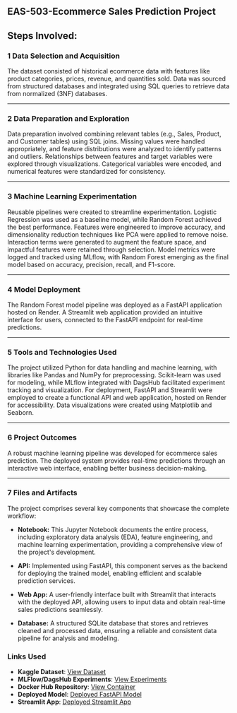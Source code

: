## EAS-503-Ecommerce Sales Prediction Project


##  Steps Involved:

### 1 Data Selection and Acquisition
The dataset consisted of historical ecommerce data with features like product categories, prices, revenue, and quantities sold. Data was sourced from structured databases and integrated using SQL queries to retrieve data from normalized (3NF) databases.

---

### 2 Data Preparation and Exploration
Data preparation involved combining relevant tables (e.g., Sales, Product, and Customer tables) using SQL joins. Missing values were handled appropriately, and feature distributions were analyzed to identify patterns and outliers. Relationships between features and target variables were explored through visualizations. Categorical variables were encoded, and numerical features were standardized for consistency.

---

### 3 Machine Learning Experimentation
Reusable pipelines were created to streamline experimentation. Logistic Regression was used as a baseline model, while Random Forest achieved the best performance. Features were engineered to improve accuracy, and dimensionality reduction techniques like PCA were applied to remove noise. Interaction terms were generated to augment the feature space, and impactful features were retained through selection. Model metrics were logged and tracked using MLflow, with Random Forest emerging as the final model based on accuracy, precision, recall, and F1-score.

---

### 4 Model Deployment
The Random Forest model pipeline was deployed as a FastAPI application hosted on Render. A Streamlit web application provided an intuitive interface for users, connected to the FastAPI endpoint for real-time predictions.

---

### 5 Tools and Technologies Used
The project utilized Python for data handling and machine learning, with libraries like Pandas and NumPy for preprocessing. Scikit-learn was used for modeling, while MLflow integrated with DagsHub facilitated experiment tracking and visualization. For deployment, FastAPI and Streamlit were employed to create a functional API and web application, hosted on Render for accessibility. Data visualizations were created using Matplotlib and Seaborn.

---

### 6 Project Outcomes
A robust machine learning pipeline was developed for ecommerce sales prediction. The deployed system provides real-time predictions through an interactive web interface, enabling better business decision-making.

---

### 7 Files and Artifacts

The project comprises several key components that showcase the complete workflow:

- **Notebook:** This Jupyter Notebook documents the entire process, including exploratory data analysis (EDA), feature engineering, and machine learning experimentation, providing a comprehensive view of the project's development.

- **API:** Implemented using FastAPI, this component serves as the backend for deploying the trained model, enabling efficient and scalable prediction services.

- **Web App:** A user-friendly interface built with Streamlit that interacts with the deployed API, allowing users to input data and obtain real-time sales predictions seamlessly.

- **Database:** A structured SQLite database that stores and retrieves cleaned and processed data, ensuring a reliable and consistent data pipeline for analysis and modeling.


### Links Used

- **Kaggle Dataset**: [View Dataset][def]
- **MLFlow/DagsHub Experiments**: [View Experiments](https://dagshub.com/ramprakashyallavula/Ecommerec/experiments)
- **Docker Hub Repository**: [View Container](https://hub.docker.com/repository/docker/ramprakashyallavula/fastapi-model/general)
- **Deployed Model**: [Deployed FastAPI Model](https://e-commerce-517y.onrender.com/docs)
- **Streamlit App**: [Deployed Streamlit App](https://streamlitt.onrender.com)

[def]: https://www.kaggle.com/datasets/nevildhinoja/e-commerce-sales-prediction-dataset